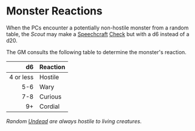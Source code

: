 # Monster Reactions

When the PCs encounter a potentially non-hostile monster from a random table, the *Scout* may make a [Speechcraft](../../Player%20Characters/Skills/Secondary%20Skills/Speechcraft.md) [Check](../Core%20Procedures/Check.md) but with a d6 instead of a d20.

The GM consults the following table to determine the monster's reaction.

|        d6 | Reaction |
| --------: | :------- |
| 4 or less | Hostile  |
|       5-6 | Wary     |
|       7-8 | Curious  |
|        9+ | Cordial  |

*Random [Undead](../../Resources%20for%20GMs/Creature%20Types/Undead.md) are always hostile to living creatures*.
